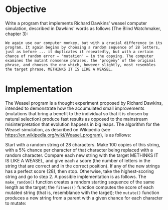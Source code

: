 # Objective

Write a program that implements Richard Dawkins' weasel computer simulation, described in Dawkins' words as follows (The Blind Watchmaker, chapter 3):

```markup
We again use our computer monkey, but with a crucial difference in its program. It again begins by choosing a random sequence of 28 letters, just as before ... it duplicates it repeatedly, but with a certain chance of random error – 'mutation' – in the copying. The computer examines the mutant nonsense phrases, the 'progeny' of the original phrase, and chooses the one which, however slightly, most resembles the target phrase, METHINKS IT IS LIKE A WEASEL.
```

# Implementation

The Weasel program is a thought experiment proposed by Richard Dawkins, intended to demonstrate how the accumulated small improvements (mutations that bring a benefit to the individual so that it is chosen by natural selection) produce fast results as opposed to the mainstream misinterpretation that evolution happens in big leaps. The algorithm for the Weasel simulation, as described on Wikipedia (see https://en.wikipedia.org/wiki/Weasel_program), is as follows:

Start with a random string of 28 characters.
Make 100 copies of this string, with a 5% chance per character of that character being replaced with a random character.
Compare each new string with the target METHINKS IT IS LIKE A WEASEL, and give each a score (the number of letters in the string that are correct and in the correct position).
If any of the new strings has a perfect score (28), then stop.
Otherwise, take the highest-scoring string and go to step 2.
A possible implementation is as follows. The `make_random()` function creates a random starting sequence of the same length as the target; the `fitness()` function computes the score of each mutated string (that is, resemblance with the target); the `mutate()` function produces a new string from a parent with a given chance for each character to mutate: